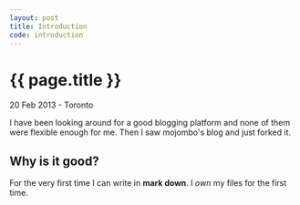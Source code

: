 ```yaml
---
layout: post
title: Introduction
code: introduction
---
```


{{ page.title }}
================

<p class="meta">20 Feb 2013 - Toronto</p>

I have been looking around for a good blogging platform and none of them
were flexible enough for me. Then I saw mojombo's blog and just forked
it.

Why is it good?
-----------------------------------------------------

For the very first time I can write in **mark down**. I *own* my files
for the first time. 

